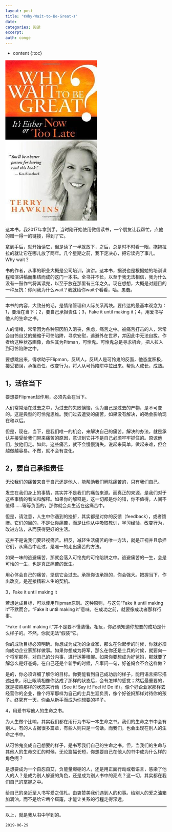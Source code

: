 ```yaml
---
layout: post
title: "《Why-Wait-to-Be-Great-》"
date:
categories: 阅读
excerpt:
auth: conge
---
```

* content
{:toc}

![ ](/assets/images/阅读/118382-f1a41431ddf8a92e.png)

这本书，我2017年拿到手。当时刚开始使用微信读书，一个朋友让我帮忙，点他的赠一得一的链接，得到了它。

拿到手后，就开始读它，但是读了一半就放下，之后，总是时不时看一眼，拖拖拉拉的就让它在哪儿放了两年。几个星期之前，我下定决心，把它读完了事儿。Why wait？

书的作者，从事的职业大概是公司培训，演讲。这本书，据说也是根据她的培训课程和演讲稿而集结而成的这门一本书。全书并不长，以至于我无法相信，我为什么没有一鼓作气将其读完，以至于放在那里有三年之久。现在想想，大概是对题目的一种反抗：你问我为什么wait？我就给你wait个看看，哈。愚蠢。

----

本书的内容，大致分的话，是情绪管理和人际关系两块。要传达的最基本观念为：1，要活在当下；2，要自己承担责任；3，Fake it until making it；4，用爱书写他人的生命之书。

人的情绪，常常因为各种原因陷入沮丧，焦虑，痛苦之中。被痛苦打击的人，常常会自怜自艾的蜷缩于可怜陷阱，寻求安慰，逃避外在世界，并因此中无法自拔。作者给这种状态画像，命名其为Pitman，可怜鬼。可怜鬼总是寻求机会，把人拉入到可怜陷阱之中。

要想跳出来，得求助于Flipman，反转人。反转人是可怜鬼的反面，他态度积极，接受错误，承担责任，改变行为，将人从可怜陷阱中拉出来。帮助人成长，成熟。

## 1，活在当下

要想要Flipman起作用，必须先会在当下。

人们常常活在过去之中，为过去的失败懊恼，认为自己是过去的产物，是不可变的。这是典型的可怜鬼思维。我们过去遭受的痛苦，如果没有解决，的确会影响现在和以后。

但是，现在，当下，是我们唯一的机会，来解决自己的痛苦。解决的办法，就是承认并接受给我们带来痛苦的原因，意识到它并不是自己必须牢牢抓住的。原谅他们，放他们走。如此，这些痛苦，就不会慢慢消失。说起来简单，做起来难，但会越做越容易。不做，就不会有变化。

## 2，要自己承担责任

无论我们的痛苦来自于自己还是他人，能帮助我们解除痛苦的，只有我们自己。

发生在我们身上的事情，其实并不是我们的痛苦来源。而真正的来源，是我们对于这些事情的看法和解释。如果你的解释是，这一切都是你的错，你不值得，人间不值得……等等负面的，那你就会众生活在这痛苦中。

但是，请注意，人生中你遇到的挫折，其实都是对你的反馈（feedback），或者馈赠。它们的目的，不是让你痛苦，而是让你从中吸取教训，学习经验，改变行为，改进方法，从而获得更好的生活。

这并不是说我们要轻视痛苦。相反，减轻生活痛苦的唯一方法，就是正视并且承担它们，从痛苦中走过，是唯一的走出痛苦的方法。

如果一味的逃避痛苦，那就会落入可怜鬼的可怜陷阱之中。逃避痛苦的一生，会是可怜的一生，也是真正痛苦的医生。

用心体会自己的痛苦，坚信它会过去。承担你该承担的，你会强大。把握当下，作出改变，是迎接精彩人生的契机。

3，Fake it until making it

若想达成目标，可以使用Flipman原则。这种原则，与这句“Fake it until making it”不默而合。“Fake it until making it”意味，在成功之前，就要像成功者那样行事。

“Fake it until making it”并不是要不懂装懂。相反，你必须知道你想要的成功是什么样子的。不然，你就无法“假装”它。

你的成功目标必须明确。你想成为成功的企业家，那么在你起步的时候，你就必须向成功企业家那样做事。如果你想成为将军，那么在你还是士兵的时候，就要向一个将军那样，对自己的分内事，进行运筹帷幄。如果你要想成为好爸妈，那就要了解怎么是好爸妈，在自己还是个新手的时候，凡事问一句，好爸妈会不会这样做？

是的，你必须详细了解你的目标。你要能看到自己成功后的样子，能用语言把它描述出来，闭上眼睛相像你达成了那样的状态后，会有怎样的感觉；然后最重要的，就是按照那样的状态来行动（See it! Say it! Feel it! Do it!）。像个好企业家那样去经营你的企业，像个将军那样为自己的士兵生涯负责，像个好爸妈那样对待你的孩子。终究有一天，你会从新手而成为你想要的样子。

4，用爱书写他人的生命之书。

为人生做个比喻，其实我们都在用行为书写一本生命之书。我们的生命之书中会有别人。有的人占据很多篇章，有些人则只是一句话。而我们，也会出现在别人的生命之书中。

从可怜鬼变成自己想要的样子，是书写我们自己的生命之书。但，当我们的生命与其他人的生命交汇的时候，无论篇幅长短，你想要自己在他人的书中成为什么样的角色呢？

是想要成为一个自怨自艾，负能量爆棚的人，还是用正面行动或者语言，感染了他人的人？是成为别人躲避的角色，还是成为别人书中的亮点？这一切，其实都在我们自己的掌握之中。

给自己的亲近至人书写爱之信札。由衷赞美我们遇到人的和事。给别人的爱之油箱加满油，而不是给它凿个窟窿，才能让关系的行程走得深远。

----

以上，就是我从书中学到的。

```
2019-06-29
```
